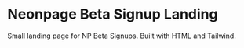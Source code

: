 # Neonpage Beta Signup Landing

Small landing page for NP Beta Signups.
Built with HTML and Tailwind.
